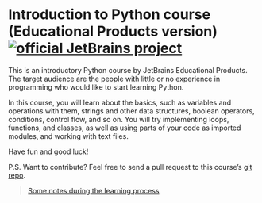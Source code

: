 # Introduction to Python course  (Educational Products version) [![official JetBrains project](http://jb.gg/badges/official.svg)](https://confluence.jetbrains.com/display/ALL/JetBrains+on+GitHub)
<p>This is an introductory Python course by JetBrains Educational Products.
  The target audience are the people with little or no experience in programming who
  would like to start learning Python.</p>

  <p>In this course, you will learn about the basics, such as variables and operations
  with them, strings and other data structures, boolean operators, conditions, control
  flow, and so on. You will try implementing loops, functions, and classes, as well as
  using parts of your code as imported modules, and working with text files.</p>

  <p>Have fun and good luck!</p>

  <p>P.S. Want to contribute? Feel free to send a pull request to this course’s
  <a href=”https://github.com/jetbrains-academy/introduction_to_python”>git repo</a>.</p>

> [Some notes during the learning process](https://www.leoliew.me/notes/IntroductionToPython/)